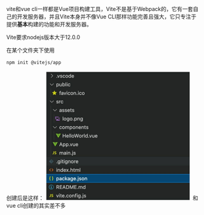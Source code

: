 vite和vue cli一样都是Vue项目构建工具，Vite不是基于Webpack的，它有一套自己的开发服务器，并且Vite本身并不像Vue CLI那样功能完善且强大，它只专注于提供**基本**构建的功能和开发服务器。

Vite要求nodejs版本大于12.0.0

在某个文件夹下使用
```node
npm init @vitejs/app
```
创建后是这样：
![](images/Pasted%20image%2020240113203516.png)
和vue cli创建的其实差不多








